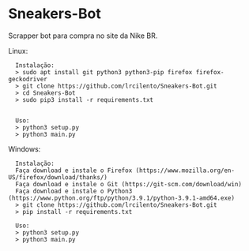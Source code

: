 # Sneakers-Bot
Scrapper bot para compra no site da Nike BR.

Linux:

      Instalação:
      > sudo apt install git python3 python3-pip firefox firefox-geckodriver
      > git clone https://github.com/lrcilento/Sneakers-Bot.git
      > cd Sneakers-Bot
      > sudo pip3 install -r requirements.txt
      

      Uso:
      > python3 setup.py
      > python3 main.py
      
Windows:

      Instalação:
      Faça download e instale o Firefox (https://www.mozilla.org/en-US/firefox/download/thanks/)
      Faça download e instale o Git (https://git-scm.com/download/win)
      Faça download e instale o Python3 (https://www.python.org/ftp/python/3.9.1/python-3.9.1-amd64.exe)
      > git clone https://github.com/lrcilento/Sneakers-Bot.git
      > pip install -r requirements.txt
      
      Uso:
      > python3 setup.py
      > python3 main.py
